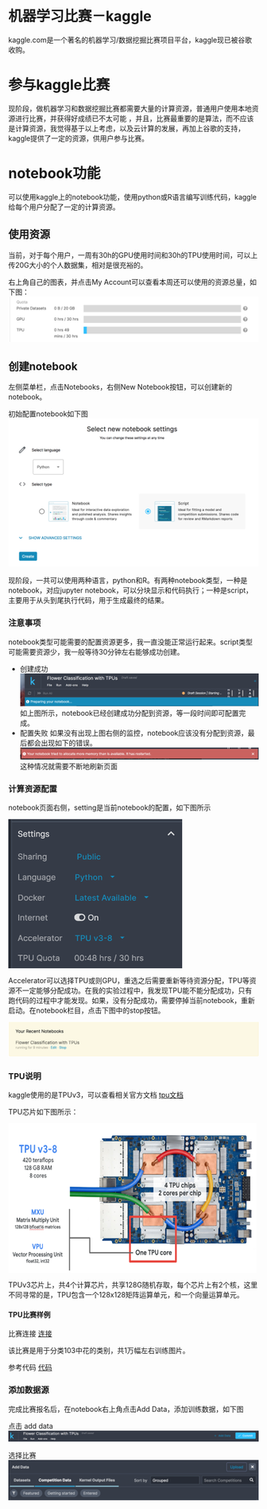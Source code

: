 # 机器学习比赛－kaggle
kaggle.com是一个著名的机器学习/数据挖掘比赛项目平台，kaggle现已被谷歌收购。

# 参与kaggle比赛
现阶段，做机器学习和数据挖掘比赛都需要大量的计算资源，普通用户使用本地资源进行比赛，并获得好成绩已不太可能 ，并且，比赛最重要的是算法，而不应该是计算资源，我觉得基于以上考虑，以及云计算的发展，再加上谷歌的支持，kaggle提供了一定的资源，供用户参与比赛。

# notebook功能
可以使用kaggle上的notebook功能，使用python或R语言编写训练代码，kaggle给每个用户分配了一定的计算资源。

## 使用资源
当前，对于每个用户，一周有30h的GPU使用时间和30h的TPU使用时间，可以上传20G大小的个人数据集，相对是很充裕的。

右上角自己的图表，并点击My Account可以查看本周还可以使用的资源总量，如下图：
![我的剩余资源](./img/my_account.png)

## 创建notebook
左侧菜单栏，点击Notebooks，右侧New Notebook按钮，可以创建新的notebook。

初始配置notebook如下图
![新建notebook](./img/notebook.png)

现阶段，一共可以使用两种语言，python和R。有两种notebook类型，一种是notebook，对应jupyter notebook，可以分块显示和代码执行；一种是script，主要用于从头到尾执行代码，用于生成最终的结果。

### 注意事项

notebook类型可能需要的配置资源更多，我一直没能正常运行起来。script类型可能需要资源少，我一般等待30分钟左右能够成功创建。

- 创建成功
![创建成功](./img/start.png)
如上图所示，notebook已经创建成功分配到资源，等一段时间即可配置完成。
- 配置失败
如果没有出现上图右侧的监控，notebook应该没有分配到资源，最后都会出现如下的错误。
![创建失败](./img/start_error.png)
这种情况就需要不断地刷新页面

### 计算资源配置

notebook页面右侧，setting是当前notebook的配置，如下图所示

<img src="./img/setting.png" width = "350" height = "300" alt="notebook当前配置" align=center />

Accelerator可以选择TPU或则GPU，重选之后需要重新等待资源分配，TPU等资源不一定能够分配成功。在我的实验过程中，我发现TPU能不能分配成功，只有跑代码的过程中才能发现。如果，没有分配成功，需要停掉当前notebook，重新启动。在notebook栏目，点击下图中的stop按钮。

![停止当前notebook](./img/stop.png)

### TPU说明

kaggle使用的是TPUv3，可以查看相关官方文档 [tpu文档](https://www.kaggle.com/docs/tpu)

TPU芯片如下图所示：

<img src="./img/TPU.png" width = "500" height = "300" alt="TPU芯片" align=center />

TPUv3芯片上，共4个计算芯片，共享128G随机存取，每个芯片上有2个核，这里不同寻常的是，TPU包含一个128x128矩阵运算单元，和一个向量运算单元。

#### TPU比赛样例

比赛连接 [连接](https://www.kaggle.com/c/flower-classification-with-tpus)

该比赛是用于分类103中花的类别，共1万幅左右训练图片。

参考代码 [代码](./file/20200313_FlowerClassificationWithTPUs.py)

### 添加数据源

完成比赛报名后，在notebook右上角点击Add Data，添加训练数据，如下图

点击 add data
![点击add data](./img/data0.png)

选择比赛
![选择比赛](./img/data1.png)